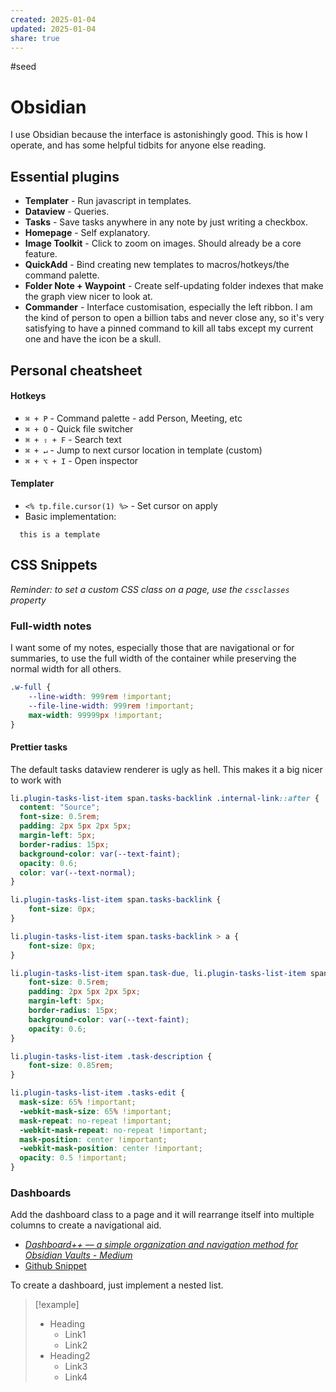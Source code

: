 ```yaml
---
created: 2025-01-04
updated: 2025-01-04
share: true
---
```

#seed

# Obsidian

I use Obsidian because the interface is astonishingly good. This is how I operate, and has some helpful tidbits for anyone else reading.

## Essential plugins
- **Templater** - Run javascript in templates.
- **Dataview** - Queries.
- **Tasks** - Save tasks anywhere in any note by just writing a checkbox.
- **Homepage** - Self explanatory.
- **Image Toolkit** - Click to zoom on images. Should already be a core feature.
- **QuickAdd** - Bind creating new templates to macros/hotkeys/the command palette.
- **Folder Note + Waypoint** - Create self-updating folder indexes that make the graph view nicer to look at.
- **Commander** - Interface customisation, especially the left ribbon. I am the kind of person to open a billion tabs and never close any, so it's very satisfying to have a pinned command to kill all tabs except my current one and have the icon be a skull.

## Personal cheatsheet

#### Hotkeys
- `⌘ + P` - Command palette - add Person, Meeting, etc
- `⌘ + O` - Quick file switcher
- `⌘ + ⇧ + F` - Search text
- `⌘ + ↵` - Jump to next cursor location in template (custom)
- `⌘ + ⌥ + I` - Open inspector

#### Templater
-  `<% tp.file.cursor(1) %>` - Set cursor on apply
- Basic implementation:
```
  this is a template
```

## CSS Snippets

*Reminder: to set a custom CSS class on a page, use the `cssclasses` property*

### Full-width notes
I want some of my notes, especially those that are navigational or for summaries, to use the full width of the container while preserving the normal width for all others. 

```css
.w-full {
    --line-width: 999rem !important;
    --file-line-width: 999rem !important;
    max-width: 99999px !important;
}
```

#### Prettier tasks
The default tasks dataview renderer is ugly as hell. This makes it a big nicer to work with

```css
li.plugin-tasks-list-item span.tasks-backlink .internal-link::after {
  content: "Source";
  font-size: 0.5rem;
  padding: 2px 5px 2px 5px;
  margin-left: 5px;
  border-radius: 15px;
  background-color: var(--text-faint);
  opacity: 0.6;
  color: var(--text-normal);
}

li.plugin-tasks-list-item span.tasks-backlink {
    font-size: 0px;
}

li.plugin-tasks-list-item span.tasks-backlink > a {
    font-size: 0px;
}

li.plugin-tasks-list-item span.task-due, li.plugin-tasks-list-item span.task-done  {
    font-size: 0.5rem;
    padding: 2px 5px 2px 5px;
    margin-left: 5px;
    border-radius: 15px;
    background-color: var(--text-faint);
    opacity: 0.6;
}

li.plugin-tasks-list-item .task-description {
    font-size: 0.85rem;
}

li.plugin-tasks-list-item .tasks-edit {
  mask-size: 65% !important;
  -webkit-mask-size: 65% !important;
  mask-repeat: no-repeat !important;
  -webkit-mask-repeat: no-repeat !important;
  mask-position: center !important;
  -webkit-mask-position: center !important;
  opacity: 0.5 !important;
}
```

### Dashboards
Add the dashboard class to a page and it will rearrange itself into multiple columns to create a navigational aid.

- *[Dashboard++ — a simple organization and navigation method for Obsidian Vaults - Medium](https://archive.is/LkWRV)*
- [Github Snippet](https://github.com/TfTHacker/DashboardPlusPlus/blob/master/.obsidian/snippets/dashboard.css)

To create a dashboard, just implement a nested list.

> [!example]
> - Heading
>   - Link1
>   - Link2
> - Heading2
>   - Link3
>   - Link4